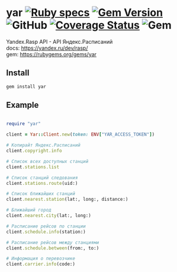 # yar [![Ruby specs](https://github.com/ruby-api-client/yar/actions/workflows/ci.yml/badge.svg)](https://github.com/ruby-api-client/yar/actions/workflows/ci.yml) [![Gem Version](https://badge.fury.io/rb/yar.svg)](https://badge.fury.io/rb/yar) ![GitHub](https://img.shields.io/github/license/ruby-api-client/yar) [![Coverage Status](https://coveralls.io/repos/github/ruby-api-client/yar/badge.svg?branch=main)](https://coveralls.io/github/ruby-api-client/yar?branch=main) ![Gem](https://img.shields.io/gem/dt/yar)

Yandex.Rasp API - API Яндекс.Расписаний  
docs: <https://yandex.ru/dev/rasp/>  
gem: <https://rubygems.org/gems/yar>

## Install

```sh
gem install yar
```

## Example

```ruby

require "yar"

client = Yar::Client.new(token: ENV["YAR_ACCESS_TOKEN"])

# Копирайт Яндекс.Расписаний
client.copyright.info

# Список всех доступных станций
client.stations.list

# Список станций следования
client.stations.route(uid:)

# Список ближайших станций
client.nearest.station(lat:, long:, distance:)

# Ближайший город
client.nearest.city(lat:, long:)

# Расписание рейсов по станции
client.schedule.info(station:)

# Расписание рейсов между станциями
client.schedule.between(from:, to:)

# Информация о перевозчике
client.carrier.info(code:)

```
